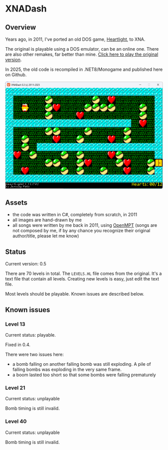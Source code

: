 # XNADash

## Overview

Years ago, in 2011, I've ported an old DOS game, <a href="https://en.wikipedia.org/wiki/Heartlight_(video_game)">Heartlight</a>, to XNA. 

The original is playable using a DOS emulator, can be an online one. There are also other remakes, far better than mine.
<a href='https://www.google.com/search?q=heartlight+play+online'>Click here to play the original version</a>.

In 2025, the old code is recompiled in .NET8/Monogame and published here on Github.

![game](game.png)

## Assets

* the code was written in C#, completely from scratch, in 2011
* all images are hand-drawn by me
* all songs were written by me back in 2011, using <a href='https://openmpt.org/'>OpenMPT</a> 
  (songs are not composed by me, if by any chance you recognize their original author/title, please let me know)
	
## Status

Current version: 0.5

There are 70 levels in total. The `LEVELS.HL` file comes from the original. It's a text file that contain all levels. Creating new levels is easy, just edit the text file.

Most levels should be playable. Known issues are described below.

## Known issues 

### Level 13

Current status: playable.

Fixed in 0.4.

There were two issues here:

* a bomb falling on another falling bomb was still exploding. A pile of falling bombs was exploding in the very same frame.
* a boom lasted too short so that some bombs were falling prematurely

### Level 21

Current status: unplayable

Bomb timing is still invalid. 


### Level 40

Current status: unplayable

Bomb timing is still invalid. 